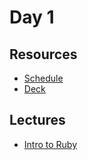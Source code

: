 # Day 1

## Resources

- [Schedule](SCHEDULE.md)
- [Deck](DECK.md)

## Lectures

- [Intro to Ruby](lectures/intro-to-ruby)
